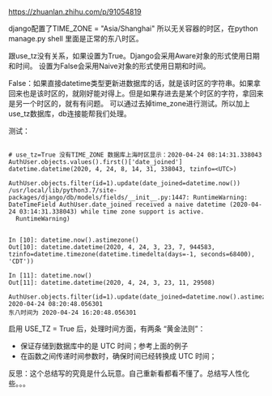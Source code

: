 https://zhuanlan.zhihu.com/p/91054819

django配置了TIME_ZONE = "Asia/Shanghai" 所以无关容器的时区，在python manage.py shell 里面是正常的东八时区。


跟use_tz没有关系，如果设置为True。Django会采用Aware对象的形式使用日期和时间。 设置为False会采用Naive对象的形式使用日期和时间。

False：如果直接datetime类型更新进数据库的话，就是该时区的字符串。如果拿回来也是该时区的，就刚好能对得上。但是如果存进去是某个时区的字符，拿回来是另一个时区的，就有有问题。
可以通过去掉time_zone进行测试。所以加上use_tz数据库，db连接能帮我们处理。


测试：
```shell script

# use_tz=True 没有TIME_ZONE 数据库上海时区显示：2020-04-24 08:14:31.338043
AuthUser.objects.values().first()['date_joined']
datetime.datetime(2020, 4, 24, 8, 14, 31, 338043, tzinfo=<UTC>)

AuthUser.objects.filter(id=1).update(date_joined=datetime.now())
/usr/local/lib/python3.7/site-packages/django/db/models/fields/__init__.py:1447: RuntimeWarning: DateTimeField AuthUser.date_joined received a naive datetime (2020-04-24 03:14:31.338043) while time zone support is active.
  RuntimeWarning)


In [10]: datetime.now().astimezone()
Out[10]: datetime.datetime(2020, 4, 24, 3, 23, 7, 944583, tzinfo=datetime.timezone(datetime.timedelta(days=-1, seconds=68400), 'CDT'))

In [11]: datetime.now()
Out[11]: datetime.datetime(2020, 4, 24, 3, 23, 11, 29508)

AuthUser.objects.filter(id=1).update(date_joined=datetime.now().astimezone())
2020-04-24 08:20:48.056301
东八时间为 2020-04-24 16:20:48.056301

```

启用 USE_TZ = True 后，处理时间方面，有两条 “黄金法则”：

- 保证存储到数据库中的是 UTC 时间；参考上面的例子
- 在函数之间传递时间参数时，确保时间已经转换成 UTC 时间；

反思：这个总结写的究竟是什么玩意。自己重新看都看不懂了。总结写人性化些。。。
